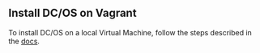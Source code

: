 ## Install DC/OS on Vagrant

To install DC/OS on a local Virtual Machine, follow the steps described in the [docs](https://dcos.io/docs/administration/installing/local).
